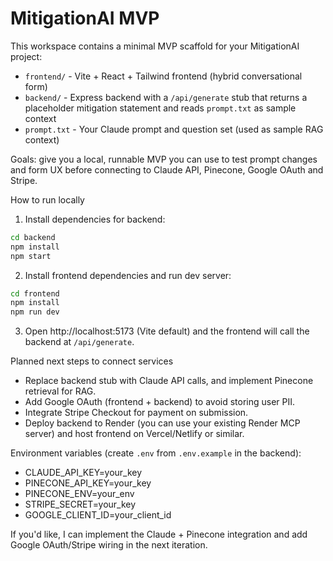 # MitigationAI MVP

This workspace contains a minimal MVP scaffold for your MitigationAI project:

- `frontend/` - Vite + React + Tailwind frontend (hybrid conversational form)
- `backend/` - Express backend with a `/api/generate` stub that returns a placeholder mitigation statement and reads `prompt.txt` as sample context
- `prompt.txt` - Your Claude prompt and question set (used as sample RAG context)

Goals: give you a local, runnable MVP you can use to test prompt changes and form UX before connecting to Claude API, Pinecone, Google OAuth and Stripe.

How to run locally

1. Install dependencies for backend:

```bash
cd backend
npm install
npm start
```

2. Install frontend dependencies and run dev server:

```bash
cd frontend
npm install
npm run dev
```

3. Open http://localhost:5173 (Vite default) and the frontend will call the backend at `/api/generate`.

Planned next steps to connect services

- Replace backend stub with Claude API calls, and implement Pinecone retrieval for RAG.
- Add Google OAuth (frontend + backend) to avoid storing user PII.
- Integrate Stripe Checkout for payment on submission.
- Deploy backend to Render (you can use your existing Render MCP server) and host frontend on Vercel/Netlify or similar.

Environment variables (create `.env` from `.env.example` in the backend):

- CLAUDE_API_KEY=your_key
- PINECONE_API_KEY=your_key
- PINECONE_ENV=your_env
- STRIPE_SECRET=your_key
- GOOGLE_CLIENT_ID=your_client_id

If you'd like, I can implement the Claude + Pinecone integration and add Google OAuth/Stripe wiring in the next iteration.
